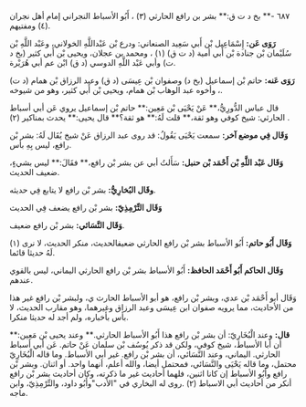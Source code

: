 ٦٨٧ -** بخ د ت ق:** بشر بن رافع الحارثي (٣) ، أَبُو الأسباط النجراني إمام أهل نجران (٤) ومفتيهم.

**رَوَى عَن:** إِسْمَاعِيل بْن أَبي سَعِيد الصنعاني: ودرع بْن عَبْداللَّهِ الخولاني، وعَبْد اللَّهِ بْن سُلَيْمان بْن جنادة بْن أَبي أمية (د ت ق) (١) ، ومحمد بن عجلان، ويحيى بْن أَبي كثير (بخ د ت) وأبي عَبْد اللَّهِ الدوسي (د ق) ابْن عم أبي هُرَيْرة.

**رَوَى عَنه:** حاتم بْن إسماعيل (بخ د) وصفوان بْن عِيسَى (د ق) وعبد الرزاق بْن همام (د ت) ، وأخوه عبد الوهاب بْن همام، ويحيى بْن أَبي كثير، وهو من شيوخه.

قال عباس الدُّورِيُّ،** عَنْ يَحْيَى بْن مَعِين:** حاتم بْن إسماعيل يروي عَن أبي أسباط الحارثي: شيخ كوفي وهو ثقة،** قلت لَهُ:** هو ثقة؟** قال يحيى:** يحدث بمناكير (٢) .

**وَقَال فِي موضع آخر:** سمعت يَحْيَى يَقُولُ: قد روى عبد الرزاق عَنْ شيخ يُقَال لَهُ: بشر بْن رافع، ليس بِهِ بأس.

**وَقَال عَبْد اللَّهِ بْن أَحْمَد بْن حنبل:** سَأَلتُ أبي عن بشر بْن رافع،** فقَالَ:** ليس بشيءٍ، ضعيف الحديث.

**وقَال البُخارِيُّ:** بشر بْن رافع لا يتابع فِي حديثه.

**وَقَال التِّرْمِذِيّ:** بشر بْن رافع يضعف فِي الحديث

**وَقَال النَّسَائي:** بشر بْن رافع ضعيف.

**وَقَال أَبُو حاتم:** أَبُو الأسباط بشر بْن رافع الحارثي ضعيفالحديث، منكر الحديث، لا نرى (١) لَهُ حديثا قائما.

**وَقَال الحاكم أَبُو أَحْمَد الحافظ:** أَبُو الأسباط بشر بْن رافع الحارثي اليماني، ليس بالقوي عندهم.

وَقَال أبو أَحْمَد بْن عدي، وبشر بْن رافع، هو أبو الأسباط الحارث ي، ولبشر بْن رافع غير هذا من الأحاديث، مما يرويه صفوان ابن عِيسَى وعبد الرزاق وغيرهما، وهو مقارب الحديث، لا بأس بأخباره، ولم أجد له حديثا منكرا.

**قال:** وعند الْبُخَارِيّ: أن بشر بْن رافع هذا أَبُو الأسباط الحارثي.** وعند يحيى بْن مَعِين:** أن أبا الأسباط، شيخ كوفي، ولكن قد ذكر يُوسُف بْن سلمان عَنْ حاتم. عَن أبي أسباط الحارثي. اليماني، وعند النَّسَائي، أن بشر بْن رافع. غير أبي الأسباط. وما قاله الْبُخَارِيّ محتمل، وما قاله يَحْيَى والنَّسَائي، فمحتمل أيضا، والله أعلم، أنهما واحد. أو اثنان. وبشر بْن رافع وأَبُو الأسباط إن كانا اثنين، فلهما أحاديث غير ما ذكرته، وكان أحاديث بشر بْن رافع أنكر من أحاديث أبي الاسباط (٢) .روى له البخاري في "الأدب"وأَبُو داود، والتِّرْمِذِيّ، وابن ماجه.